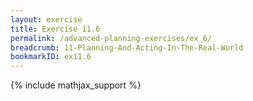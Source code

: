 ```yaml
---
layout: exercise
title: Exercise 11.6
permalink: /advanced-planning-exercises/ex_6/
breadcrumb: 11-Planning-And-Acting-In-The-Real-World
bookmarkID: ex11.6
---
```


{% include mathjax_support %}
